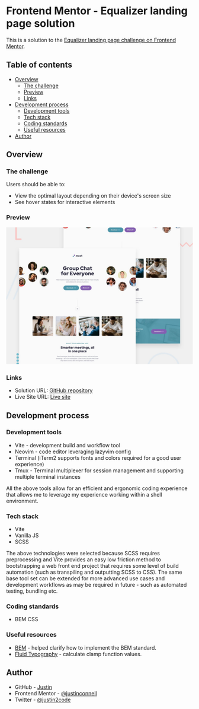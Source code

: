 # Frontend Mentor - Equalizer landing page solution

This is a solution to the [Equalizer landing page challenge on Frontend Mentor](https://www.frontendmentor.io/challenges/equalizer-landing-page-7VJ4gp3DE).

## Table of contents

- [Overview](#overview)
  - [The challenge](#the-challenge)
  - [Preview](#preview)
  - [Links](#links)
- [Development process](#development-process)
  - [Development tools](#development-tools)
  - [Tech stack](#tech-stack)
  - [Coding standards](#coding-standards)
  - [Useful resources](#useful-resources)
- [Author](#author)

## Overview

### The challenge

Users should be able to:

- View the optimal layout depending on their device's screen size
- See hover states for interactive elements

### Preview

![Preview](./design/preview.jpg "Preview")

### Links

- Solution URL: [GitHub repository](https://github.com/justinconnell/fm-meet-lp)
- Live Site URL: [Live site](https://justinconnell.github.io/fm-meet-lp/)

## Development process

### Development tools

- Vite - development build and workflow tool
- Neovim - code editor leveraging lazyvim config
- Terminal (iTerm2 supports fonts and colors required for a good user experience)
- Tmux - Terminal multiplexer for session management and
  supporting multiple terminal instances

All the above tools allow for an efficient and ergonomic coding
experience that allows me to leverage my experience working
within a shell environment.

### Tech stack

- Vite
- Vanilla JS
- SCSS

The above technologies were selected because SCSS requires preprocessing
and Vite provides an easy low friction method to bootstrapping
a web front end project that requires some level of
build automation (such as transpiling and outputting SCSS to CSS).
The same base tool set can be extended for more advanced use cases
and development workflows as may be required in future -
such as automated testing, bundling etc.

### Coding standards

- BEM CSS

### Useful resources

- [BEM](https://getbem.com/) - helped clarify how to implement the BEM standard.
- [Fluid Typography](https://royalfig.github.io/fluid-typography-calculator/) -
  calculate clamp function values.

## Author

- GitHub - [Justin](https://github.com/justinconnell)
- Frontend Mentor - [@justinconnell](https://www.frontendmentor.io/profile/justinconnell)
- Twitter - [@justin2code](https://twitter.com/justin2code)

